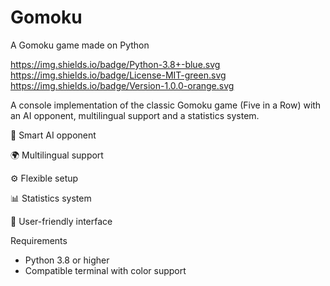 # Gomoku
A Gomoku game made on Python

https://img.shields.io/badge/Python-3.8+-blue.svg
https://img.shields.io/badge/License-MIT-green.svg
https://img.shields.io/badge/Version-1.0.0-orange.svg

A console implementation of the classic Gomoku game (Five in a Row) with an AI opponent, multilingual support and a statistics system.

🤖 Smart AI opponent

🌍 Multilingual support

⚙️ Flexible setup

📊 Statistics system

🎯 User-friendly interface

Requirements
* Python 3.8 or higher
* Compatible terminal with color support
